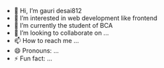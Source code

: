 - 👋 Hi, I’m gauri desai812
- 👀 I’m interested in web development like frontend 
- 🌱 I’m currently the student of BCA 
- 💞️ I’m looking to collaborate on ...
- 📫 How to reach me ...
- 😄 Pronouns: ...
- ⚡ Fun fact: ...

<!---
desai812/desai812 is a ✨ special ✨ repository because its `README.md` (this file) appears on your GitHub profile.
You can click the Preview link to take a look at your changes.
--->
